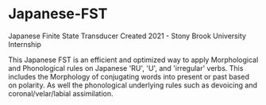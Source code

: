 # Japanese-FST
Japanese Finite State Transducer
Created 2021 - Stony Brook University Internship

This Japanese FST is an efficient and optimized way to apply Morphological and Phonological rules on Japanese 'RU', 'U', and 'irregular' verbs.
This includes the Morphology of conjugating words into present or past based on polarity. As well the phonological underlying 
rules such as devoicing and coronal/velar/labial assimilation.
